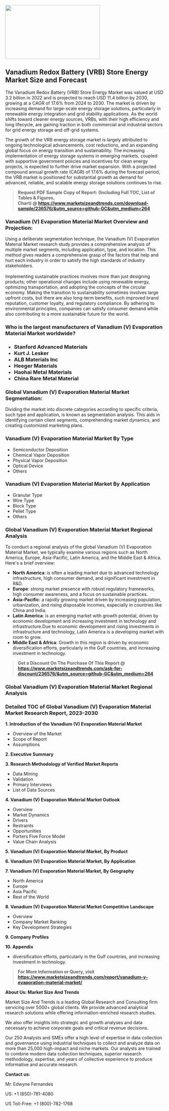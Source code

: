 <p><img class="alignnone size-medium wp-image-20088" src="https://ffe5etoiles.com/wp-content/uploads/2024/12/MST1-300x171.png" alt="" width="300" height="171" /></p><h2>Vanadium Redox Battery (VRB) Store Energy Market Size and Forecast</h2><p>The Vanadium Redox Battery (VRB) Store Energy Market was valued at USD 3.2 billion in 2022 and is projected to reach USD 11.4 billion by 2030, growing at a CAGR of 17.6% from 2024 to 2030. The market is driven by increasing demand for large-scale energy storage solutions, particularly in renewable energy integration and grid stability applications. As the world shifts toward cleaner energy sources, VRBs, with their high efficiency and long lifecycle, are gaining traction in both commercial and industrial sectors for grid energy storage and off-grid systems.</p><p>The growth of the VRB energy storage market is largely attributed to ongoing technological advancements, cost reductions, and an expanding global focus on energy transition and sustainability. The increasing implementation of energy storage systems in emerging markets, coupled with supportive government policies and incentives for clean energy projects, is expected to further drive market expansion. With a projected compound annual growth rate (CAGR) of 17.6% during the forecast period, the VRB market is positioned for substantial growth as demand for advanced, reliable, and scalable energy storage solutions continues to rise.</p></p><blockquote id="" class=""><strong>Request PDF Sample Copy of Report: (Including Full TOC, List of Tables &amp; Figures, Chart)&nbsp;@&nbsp;<strong><a href="https://www.marketsizeandtrends.com/download-sample/236576/&utm_source=github-GC&utm_medium=264" target="_blank">https://www.marketsizeandtrends.com/download-sample/236576/&utm_source=github-GC&utm_medium=264</a></strong></strong></blockquote><h3 id="" class="">Vanadium (V) Evaporation Material Market&nbsp;Overview and Projection:</h3><p id="" class="">Using a deliberate segmentation technique, the Vanadium (V) Evaporation Material Market research study provides a comprehensive analysis of multiple market segments, including application, type, and location. This method gives readers a comprehensive grasp of the factors that help and hurt each industry in order to satisfy the high standards of industry stakeholders. <br /> <br />Implementing sustainable practices involves more than just designing products; other operational changes include using renewable energy, optimizing transportation, and adopting the concepts of the circular economy. Making the transition to sustainability sometimes involves large upfront costs, but there are also long-term benefits, such improved brand reputation, customer loyalty, and regulatory compliance. By adhering to environmental principles, companies can satisfy consumer demand while also contributing to a more sustainable future for the world.</p><h3 id="" class="">Who is the largest manufacturers of&nbsp;Vanadium (V) Evaporation Material Market worldwide?</h3><h3 class=""><p><ul><li>Stanford Advanced Materials </li><li> Kurt J. Lesker </li><li> ALB Materials Inc </li><li> Heeger Materials </li><li> Haohai Metal Materials </li><li> China Rare Metal Material</li></ul></p></h3><h3 id="" class="">Global&nbsp;Vanadium (V) Evaporation Material Market Segmentation:</h3><p id="" class="">Dividing the market into discrete categories according to specific criteria, such type and application, is known as segmentation analysis. This aids in identifying certain client segments, comprehending market dynamics, and creating customized marketing plans.</p><h3 id="" class="">Vanadium (V) Evaporation Material Market&nbsp;By Type</h3><p><p><ul><li>Semiconductor Deposition</li><li> Chemical Vapor Deposition</li><li> Physical Vapor Deposition</li><li> Optical Device</li><li> Others</p></li></ul></p></p><h3 id="" class="">Vanadium (V) Evaporation Material Market&nbsp;By Application</h3><p class=""><p><ul><li>Granular Type</li><li> Wire Type</li><li> Block Type</li><li> Pellet Type</li><li> Others</li></ul></p></p><h3 id="" class="">Global Vanadium (V) Evaporation Material Market Regional Analysis</h3><p id="" class="">To conduct a regional analysis of the global Vanadium (V) Evaporation Material Market, we typically examine various regions such as North America, Europe, Asia-Pacific, Latin America, and the Middle East &amp; Africa. Here's a brief overview:</p><ul><li><strong>North America</strong>: is often a leading market due to advanced technology infrastructure, high consumer demand, and significant investment in R&amp;D.</li><li><strong>Europe</strong>: strong market presence with robust regulatory frameworks, high consumer awareness, and a focus on sustainable practices.</li><li><strong>Asia-Pacific</strong>: a rapidly growing market driven by increasing population, urbanization, and rising disposable incomes, especially in countries like China and India.</li><li><strong>Latin America</strong>: is an emerging market with growth potential, driven by economic development and increasing investment in technology and infrastructure.Due to economic development and rising investments in infrastructure and technology, Latin America is a developing market with room to grow.</li><li><strong>Middle East &amp; Africa</strong>: Growth in this region is driven by economic diversification efforts, particularly in the Gulf countries, and increasing investment in technology.</li></ul><blockquote id="" class=""><strong>Get a Discount On The Purchase Of This Report @ <strong><a href="https://www.marketsizeandtrends.com/ask-for-discount/236576/&utm_source=github-GC&utm_medium=264" target="_blank">https://www.marketsizeandtrends.com/ask-for-discount/236576/&utm_source=github-GC&utm_medium=264</a></strong></strong></blockquote><h3 id="" class="">Global Vanadium (V) Evaporation Material Market Regional Analysis</h3><h3 id="" class="">Detailed TOC of Global Vanadium (V) Evaporation Material Market Research Report, 2023-2030</h3><p id="" class=""><strong>1. Introduction of the Vanadium (V) Evaporation Material Market</strong></p><ul><li>Overview of the Market</li><li>Scope of Report</li><li>Assumptions</li></ul><p id="" class=""><strong>2. Executive Summary</strong></p><p id="" class=""><strong>3. Research Methodology of Verified Market Reports</strong></p><ul><li>Data Mining</li><li>Validation</li><li>Primary Interviews</li><li>List of Data Sources</li></ul><p id="" class=""><strong>4. Vanadium (V) Evaporation Material Market Outlook</strong></p><ul><li>Overview</li><li>Market Dynamics</li><li>Drivers</li><li>Restraints</li><li>Opportunities</li><li>Porters Five Force Model</li><li>Value Chain Analysis</li></ul><p id="" class=""><strong>5. Vanadium (V) Evaporation Material Market, By Product</strong></p><p id="" class=""><strong>6. Vanadium (V) Evaporation Material Market, By Application</strong></p><p id="" class=""><strong>7. Vanadium (V) Evaporation Material Market, By Geography</strong></p><ul><li>North America</li><li>Europe</li><li>Asia Pacific</li><li>Rest of the World</li></ul><p id="" class=""><strong>8. Vanadium (V) Evaporation Material Market Competitive Landscape</strong></p><ul><li>Overview</li><li>Company Market Ranking</li><li>Key Development Strategies</li></ul><p id="" class=""><strong>9. Company Profiles</strong></p><p id="" class=""><strong>10. Appendix</strong></p><ul><li>diversification efforts, particularly in the Gulf countries, and increasing investment in technology.</li></ul><blockquote id="" class=""><strong>For More Information or Query, visit <strong><strong><a href="https://www.marketsizeandtrends.com/report/vanadium-v-evaporation-material-market/" target="_blank">https://www.marketsizeandtrends.com/report/vanadium-v-evaporation-material-market/</a></strong></strong></strong></blockquote><p id="" class=""><strong>About Us: Market Size And Trends</strong></p><p id="" class="">Market Size And Trends is a leading Global Research and Consulting firm servicing over 5000+ global clients. We provide advanced analytical research solutions while offering information-enriched research studies.</p><p id="" class="">We also offer insights into strategic and growth analyses and data necessary to achieve corporate goals and critical revenue decisions.</p><p id="" class="">Our 250 Analysts and SMEs offer a high level of expertise in data collection and governance using industrial techniques to collect and analyze data on more than 25,000 high-impact and niche markets. Our analysts are trained to combine modern data collection techniques, superior research methodology, expertise, and years of collective experience to produce informative and accurate research.</p><p id="" class=""><strong>Contact us:</strong></p><p id="" class="">Mr. Edwyne Fernandes</p><p id="" class="">US: +1 (650)-781-4080</p><p id="" class="">US Toll-Free: +1 (800)-782-1768</p>
